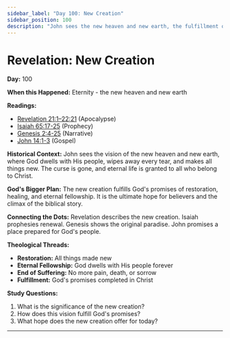 ```yaml
---
sidebar_label: "Day 100: New Creation"
sidebar_position: 100
description: "John sees the new heaven and new earth, the fulfillment of God's promises."
---
```


# Revelation: New Creation

**Day:** 100

**When this Happened:** Eternity - the new heaven and new earth

**Readings:**
- [Revelation 21:1–22:21](https://www.biblegateway.com/passage/?search=Revelation+21%3A1-22%3A21) (Apocalypse)
- [Isaiah 65:17-25](https://www.biblegateway.com/passage/?search=Isaiah+65%3A17-25) (Prophecy)
- [Genesis 2:4-25](https://www.biblegateway.com/passage/?search=Genesis+2%3A4-25) (Narrative)
- [John 14:1-3](https://www.biblegateway.com/passage/?search=John+14%3A1-3) (Gospel)

**Historical Context:** John sees the vision of the new heaven and new earth, where God dwells with His people, wipes away every tear, and makes all things new. The curse is gone, and eternal life is granted to all who belong to Christ.

**God's Bigger Plan:** The new creation fulfills God's promises of restoration, healing, and eternal fellowship. It is the ultimate hope for believers and the climax of the biblical story.

**Connecting the Dots:** Revelation describes the new creation. Isaiah prophesies renewal. Genesis shows the original paradise. John promises a place prepared for God's people.

****Theological Threads:****
- **Restoration:** All things made new
- **Eternal Fellowship:** God dwells with His people forever
- **End of Suffering:** No more pain, death, or sorrow
- **Fulfillment:** God's promises completed in Christ

**Study Questions:**
1. What is the significance of the new creation?
2. How does this vision fulfill God's promises?
3. What hope does the new creation offer for today?

---